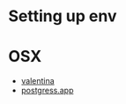 # Setting up env

# OSX
- [valentina](https://valentina-db.com/en/valentina-studio-overview)
- [postgress.app](https://postgresapp.com/)

